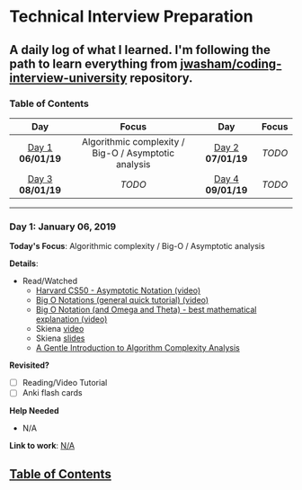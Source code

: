 # Technical Interview Preparation
## A daily log of what I learned. I'm following the path to learn everything from [jwasham/coding-interview-university](https://github.com/jwasham/coding-interview-university) repository.
<a name="toc"></a>
### Table of Contents 
|Day|Focus|Day|Focus|
|:---:|:-----:|:---:|:-----:|
|[Day 1](#day-1) **06/01/19**| Algorithmic complexity / Big-O / Asymptotic analysis |[Day 2](#day-2) **07/01/19**|_TODO_|
|[Day 3](#day-3) **08/01/19**| _TODO_ |[Day 4](#day-4) **09/01/19**| _TODO_ |
----------
<a name="day-1"></a>
### Day 1: January 06, 2019
**Today's Focus**: Algorithmic complexity / Big-O / Asymptotic analysis

**Details**:

 - Read/Watched 
    - [Harvard CS50 - Asymptotic Notation (video)](https://www.youtube.com/watch?v=iOq5kSKqeR4)
    - [Big O Notations (general quick tutorial) (video)](https://www.youtube.com/watch?v=V6mKVRU1evU)
    - [Big O Notation (and Omega and Theta) - best mathematical explanation (video)](https://www.youtube.com/watch?v=ei-A_wy5Yxw&index=2&list=PL1BaGV1cIH4UhkL8a9bJGG356covJ76qN)
    - Skiena [video](https://www.youtube.com/watch?v=gSyDMtdPNpU&index=2&list=PLOtl7M3yp-DV69F32zdK7YJcNXpTunF2b)
    - Skiena [slides](http://www3.cs.stonybrook.edu/~algorith/video-lectures/2007/lecture2.pdf)
    - [A Gentle Introduction to Algorithm Complexity Analysis](http://discrete.gr/complexity/)
    
**Revisited?** 
- [ ] Reading/Video Tutorial
- [ ] Anki flash cards

**Help Needed**
- N/A

**Link to work**:
 [N/A](N/A)

[Table of Contents](#toc)
----------

